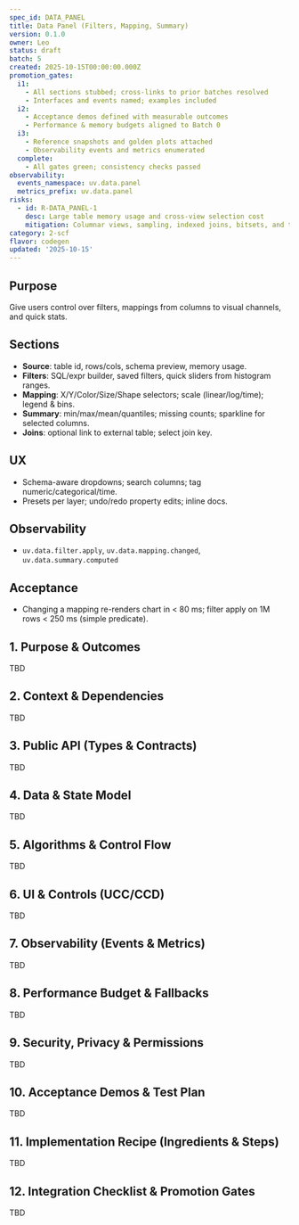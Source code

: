 ```yaml
---
spec_id: DATA_PANEL
title: Data Panel (Filters, Mapping, Summary)
version: 0.1.0
owner: Leo
status: draft
batch: 5
created: 2025-10-15T00:00:00.000Z
promotion_gates:
  i1:
    - All sections stubbed; cross-links to prior batches resolved
    - Interfaces and events named; examples included
  i2:
    - Acceptance demos defined with measurable outcomes
    - Performance & memory budgets aligned to Batch 0
  i3:
    - Reference snapshots and golden plots attached
    - Observability events and metrics enumerated
  complete:
    - All gates green; consistency checks passed
observability:
  events_namespace: uv.data.panel
  metrics_prefix: uv.data.panel
risks:
  - id: R-DATA_PANEL-1
    desc: Large table memory usage and cross-view selection cost
    mitigation: Columnar views, sampling, indexed joins, bitsets, and throttled events
category: 2-scf
flavor: codegen
updated: '2025-10-15'
---
```


## Purpose
Give users control over filters, mappings from columns to visual channels, and quick stats.

## Sections
- **Source**: table id, rows/cols, schema preview, memory usage.
- **Filters**: SQL/expr builder, saved filters, quick sliders from histogram ranges.
- **Mapping**: X/Y/Color/Size/Shape selectors; scale (linear/log/time); legend & bins.
- **Summary**: min/max/mean/quantiles; missing counts; sparkline for selected columns.
- **Joins**: optional link to external table; select join key.

## UX
- Schema-aware dropdowns; search columns; tag numeric/categorical/time.
- Presets per layer; undo/redo property edits; inline docs.

## Observability
- `uv.data.filter.apply`, `uv.data.mapping.changed`, `uv.data.summary.computed`

## Acceptance
- Changing a mapping re-renders chart in < 80 ms; filter apply on 1M rows < 250 ms (simple predicate).

## 1. Purpose & Outcomes
TBD


## 2. Context & Dependencies
TBD


## 3. Public API (Types & Contracts)
TBD


## 4. Data & State Model
TBD


## 5. Algorithms & Control Flow
TBD


## 6. UI & Controls (UCC/CCD)
TBD


## 7. Observability (Events & Metrics)
TBD


## 8. Performance Budget & Fallbacks
TBD


## 9. Security, Privacy & Permissions
TBD


## 10. Acceptance Demos & Test Plan
TBD


## 11. Implementation Recipe (Ingredients & Steps)
TBD


## 12. Integration Checklist & Promotion Gates
TBD
